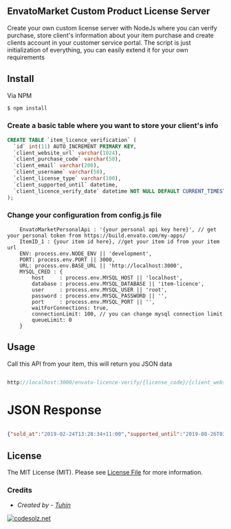 ## EnvatoMarket Custom Product License Server

Create your own custom license server with NodeJs where you can verify purchase,
store client's information about your item purchase and create clients account in your
customer service portal. The script is just initialization of everything, you can easily extend it for your own requirements


## Install

Via NPM

``` bash
$ npm install
```

### Create a basic table where you want to store your client's info
``` sql
CREATE TABLE `item_licence_verification` (
  `id` int(11) AUTO_INCREMENT PRIMARY KEY,
  `client_website_url` varchar(1024),
  `client_purchase_code` varchar(50),
  `client_email` varchar(200),
  `client_username` varchar(50),
  `client_license_type` varchar(100),
  `client_supported_until` datetime,
  `client_licence_verify_date` datetime NOT NULL DEFAULT CURRENT_TIMESTAMP
);

```

### Change your configuration from config.js file
``` 
    EnvatoMarketPersonalApi : '{your personal api key here}', // get your personal token from https://build.envato.com/my-apps/
    ItemID_1 : {your item id here}, //get your item id from your item url
    ENV: process.env.NODE_ENV || 'development',
    PORT: process.env.PORT || 3000,
    URL: process.env.BASE_URL || 'http://localhost:3000',
    MYSQL_CRED : {
        host     : process.env.MYSQL_HOST || 'localhost',
        database : process.env.MYSQL_DATABASE || 'item-licence',
        user     : process.env.MYSQL_USER || 'root',
        password : process.env.MYSQL_PASSWORD || '',
        port     : process.env.MYSQL_PORT || '',
        waitForConnections: true,
        connectionLimit: 100, // you can change mysql connection limit
        queueLimit: 0
    }
```


## Usage

Call this API from your item, this will return you JSON data

``` php

http://localhost:3000/envato-licence-verify/{license_code}/{client_website_url}/{client_email_address}

```

# JSON Response

``` JSON

{"sold_at":"2019-02-24T13:28:34+11:00","supported_until":"2019-08-26T03:28:34+10:00","license":"Regular License","buyer":"codezolz","purchase_count":1,"amount":"10.00","support_amount":"0.00","responseCode":100,"message":"your personal message here!","is_valid_call":true}

```

## License

The MIT License (MIT). Please see [License File](LICENSE) for more information.


### Credits
- *Created by - [Tuhin](https://codesolz.com/)*

<a href="https://codesolz.net">
  <img src="https://codesolz.net/wp-content/uploads/2016/11/logo4-hover.png" alt="codesolz.net"/>
</a>
